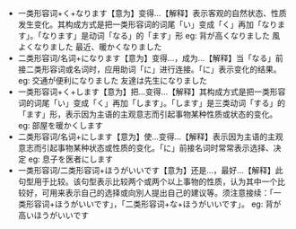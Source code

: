 * 一类形容词+く+なります【意为】变得…【解释】表示客观的自然状态、性质发生变化。其构成方式是把一类形容词的词尾「い」变成「く」再加「なります」。「なります」是动词「なる」的「ます」形
  eg:
  背が高くなりました
  風よくなりました
  最近、暖かくなりました
* 二类形容词/名词+になります【意为】变得…，成为…【解释】当「なる」前接二类形容词或名词时，应用助词「に」进行连接。「に」表示变化的结果。
  eg:
  交通が便利になりました
  友達は先生になりました
* 一类形容词+く+します【意为】把…变得…【解释】其构成方式是把一类形容词的词尾「い」变成「く」再加「します」。「します」是三类动词「する」的「ます」形，表示因为主语的主观意志而引起事物某种性质或状态的变化。
  eg:
  部屋を暖かくします
* 二类形容词/名词+にします【意为】使…变得…【解释】表示因为主语的主观意志而引起事物某种状态或性质的变化。「に」前接名词时常常表示选择、决定
  eg:
  息子を医者にします
* 一类形容词/二类形容词+ほうがいいです【意为】还是…，最好…【解释】此句型用于比较。该句型表示比较两个或两个以上事物的性质，认为其中一个比较好，可用来表示自己的选择或向別人提出自己的建议等。须注意接续：「一类形容词+ほうがいいです」，「二类形容词+な+ほうがいいです」。
  eg:
  背が高いほうがいいです
